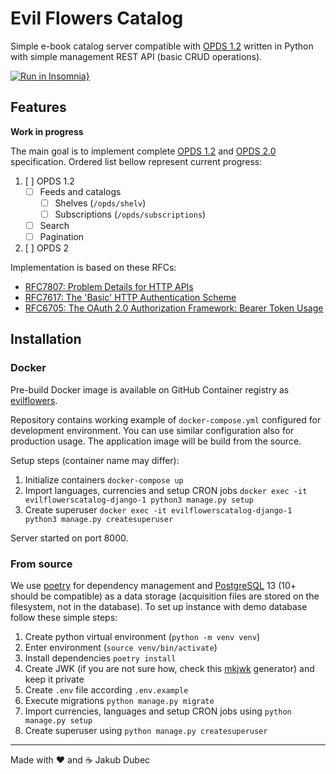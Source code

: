 # Evil Flowers Catalog

Simple e-book catalog server compatible with [OPDS 1.2](https://specs.opds.io/opds-1.2) written in Python with simple
management REST API (basic CRUD operations).

[![Run in Insomnia}](https://insomnia.rest/images/run.svg)](https://insomnia.rest/run/?label=Evil%20Flowers%20Catalog%20API&uri=https%3A%2F%2Fgithub.com%2FSibyx%2FEvilFlowersCatalog%2Fblob%2Fmaster%2Fdocs%2FInsomnia_EvilFlowers.json)

## Features

**Work in progress**

The main goal is to implement complete [OPDS 1.2](https://specs.opds.io/opds-1.2)
and [OPDS 2.0](https://drafts.opds.io/opds-2.0) specification. Ordered list bellow represent current progress:

1. [ ] OPDS 1.2
    - [ ] Feeds and catalogs
        - [ ] Shelves (`/opds/shelv`)
        - [ ] Subscriptions (`/opds/subscriptions`)
    - [ ] Search
    - [ ] Pagination
2. [ ] OPDS 2

Implementation is based on these RFCs:

- [RFC7807: Problem Details for HTTP APIs](https://datatracker.ietf.org/doc/html/rfc7807)
- [RFC7617: The 'Basic' HTTP Authentication Scheme](https://datatracker.ietf.org/doc/html/rfc7617)
- [RFC6705: The OAuth 2.0 Authorization Framework: Bearer Token Usage](https://datatracker.ietf.org/doc/html/rfc6750)

## Installation

### Docker

Pre-build Docker image is available on GitHub Container registry as
[evilflowers](https://github.com/Sibyx/EvilFlowersCatalog/pkgs/container/EvilFlowersCatalog%2Fevilflowers).

Repository contains working example of `docker-compose.yml` configured for development environment. You can use
similar configuration also for production usage.  The application image will be build from the source.

Setup steps (container name may differ):

1. Initialize containers `docker-compose up`
2. Import languages, currencies and setup CRON jobs
`docker exec -it evilflowerscatalog-django-1 python3 manage.py setup`
4. Create superuser `docker exec -it evilflowerscatalog-django-1 python3 manage.py createsuperuser`

Server started on port 8000.

### From source

We use [poetry](https://python-poetry.org/) for dependency management and [PostgreSQL](https://www.postgresql.org/) 13
(10+ should be compatible) as a data storage (acquisition files are stored on the filesystem, not in the database).
To set up instance with demo database follow these simple steps:

1. Create python virtual environment (`python -m venv venv`)
2. Enter environment (`source venv/bin/activate`)
3. Install dependencies `poetry install`
4. Create JWK (if you are not sure how, check this [mkjwk](https://mkjwk.org/) generator) and keep it private
5. Create `.env` file according `.env.example`
6. Execute migrations `python manage.py migrate`
7. Import currencies, languages and setup CRON jobs using `python manage.py setup`
8. Create superuser using `python manage.py createsuperuser`

---
Made with ❤️ and ☕️ Jakub Dubec
